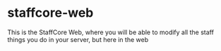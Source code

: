 # staffcore-web

This is the StaffCore Web, where you will be able to modify all the staff things you do in your server, but here in the
web
